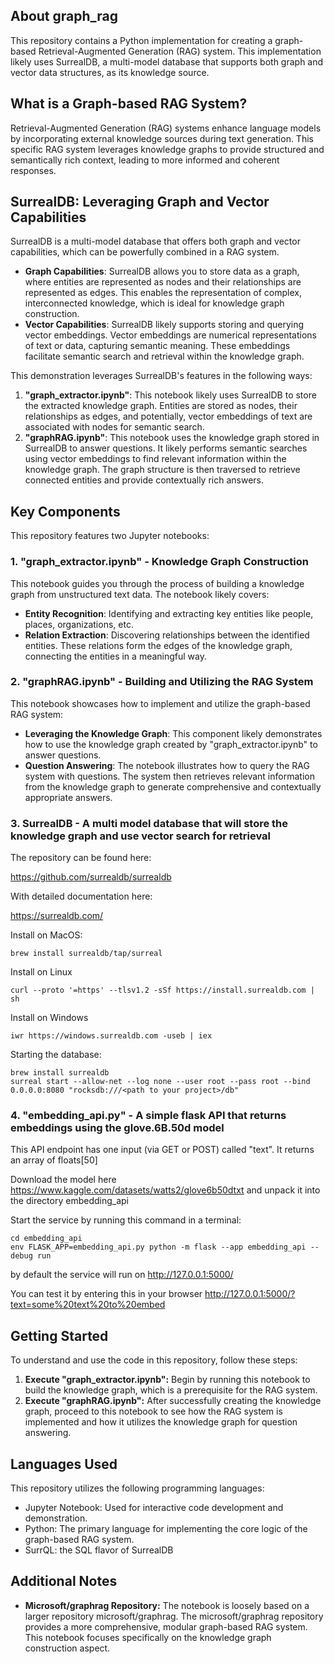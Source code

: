 ## About graph\_rag

This repository contains a Python implementation for creating a graph-based Retrieval-Augmented Generation (RAG) system. This implementation likely uses SurrealDB, a multi-model database that supports both graph and vector data structures, as its knowledge source.

## What is a Graph-based RAG System?

Retrieval-Augmented Generation (RAG) systems enhance language models by incorporating external knowledge sources during text generation. This specific RAG system leverages knowledge graphs to provide structured and semantically rich context, leading to more informed and coherent responses.

## SurrealDB: Leveraging Graph and Vector Capabilities

SurrealDB is a multi-model database that offers both graph and vector capabilities, which can be powerfully combined in a RAG system. 

- **Graph Capabilities**: SurrealDB allows you to store data as a graph, where entities are represented as nodes and their relationships are represented as edges. This enables the representation of complex, interconnected knowledge, which is ideal for knowledge graph construction.
- **Vector Capabilities**:  SurrealDB likely supports storing and querying vector embeddings. Vector embeddings are numerical representations of text or data, capturing semantic meaning. These embeddings facilitate semantic search and retrieval within the knowledge graph.

This demonstration leverages SurrealDB's features in the following ways:

1. **"graph\_extractor.ipynb"**: This notebook likely uses SurrealDB to store the extracted knowledge graph. Entities are stored as nodes, their relationships as edges, and potentially, vector embeddings of text are associated with nodes for semantic search.
2. **"graphRAG.ipynb"**:  This notebook uses the knowledge graph stored in SurrealDB to answer questions.  It likely performs semantic searches using vector embeddings to find relevant information within the knowledge graph. The graph structure is then traversed to retrieve connected entities and provide contextually rich answers.

## Key Components

This repository features two Jupyter notebooks:

### 1. "graph\_extractor.ipynb" - Knowledge Graph Construction

This notebook guides you through the process of building a knowledge graph from unstructured text data. The notebook likely covers:

- **Entity Recognition**: Identifying and extracting key entities like people, places, organizations, etc. 
- **Relation Extraction**: Discovering relationships between the identified entities. These relations form the edges of the knowledge graph, connecting the entities in a meaningful way.

### 2. "graphRAG.ipynb" - Building and Utilizing the RAG System

This notebook showcases how to implement and utilize the graph-based RAG system:

- **Leveraging the Knowledge Graph**: This component likely demonstrates how to use the knowledge graph created by  "graph\_extractor.ipynb" to answer questions. 
- **Question Answering**: The notebook illustrates how to query the RAG system with questions. The system then retrieves relevant information from the knowledge graph to generate comprehensive and contextually appropriate answers.

### 3. SurrealDB - A multi model database that will store the knowledge graph and use vector search for retrieval

The repository can be found here:

https://github.com/surrealdb/surrealdb

With detailed documentation here:

https://surrealdb.com/

Install on MacOS:
```console
brew install surrealdb/tap/surreal

```
 Install on Linux
```console
curl --proto '=https' --tlsv1.2 -sSf https://install.surrealdb.com | sh

```
Install on Windows

```console
iwr https://windows.surrealdb.com -useb | iex
```
Starting the database:
```console
brew install surrealdb
surreal start --allow-net --log none --user root --pass root --bind 0.0.0.0:8080 "rocksdb:///<path to your project>/db"       
```

### 4. "embedding_api.py" - A simple flask API that returns embeddings using the glove.6B.50d model

This API endpoint has one input (via GET or POST) called "text". It returns an array of floats[50]

Download the model here  https://www.kaggle.com/datasets/watts2/glove6b50dtxt and unpack it into the directory embedding_api

Start the service by running this command in a terminal:
```console
cd embedding_api
env FLASK_APP=embedding_api.py python -m flask --app embedding_api --debug run         
```

by default the service will run on http://127.0.0.1:5000/

You can test it by entering this in your browser http://127.0.0.1:5000/?text=some%20text%20to%20embed

## Getting Started

To understand and use the code in this repository, follow these steps:

1. **Execute "graph\_extractor.ipynb":** Begin by running this notebook to build the knowledge graph, which is a prerequisite for the RAG system.
2. **Execute "graphRAG.ipynb":**  After successfully creating the knowledge graph, proceed to this notebook to see how the RAG system is implemented and how it utilizes the knowledge graph for question answering.

## Languages Used 

This repository utilizes the following programming languages:

- Jupyter Notebook: Used for interactive code development and demonstration.
- Python: The primary language for implementing the core logic of the graph-based RAG system.
- SurrQL: the SQL flavor of SurrealDB

## Additional Notes

- **Microsoft/graphrag Repository:** The notebook is loosely based on a larger repository microsoft/graphrag. The microsoft/graphrag repository provides a more comprehensive, modular graph-based RAG system. This notebook focuses specifically on the knowledge graph construction aspect.
  
